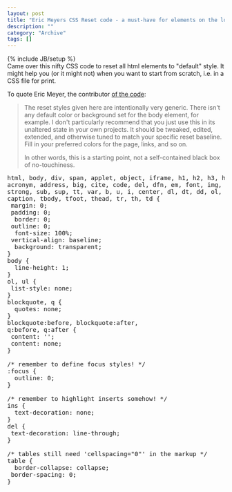 ```yaml
--- 
layout: post 
title: "Eric Meyers CSS Reset code - a must-have for elements on the loose"
description: ""
category: "Archive"
tags: []
---
```

{% include JB/setup %}  
Came over this nifty CSS code to reset all html elements to "default" style. It might help you (or it might not) when you want to start from scratch, i.e. in a CSS file for print.



To quote Eric Meyer, the contributor <a href="http://meyerweb.com/eric/tools/css/reset/">of the code</a>: 



<blockquote>The reset styles given here are intentionally very generic. There isn't any default color or background set for the body element, for example. I don't particularly recommend that you just use this in its unaltered state in your own projects. It should be tweaked, edited, extended, and otherwise tuned to match your specific reset baseline. Fill in your preferred colors for the page, links, and so on.



In other words, this is a starting point, not a self-contained black box of no-touchiness.</blockquote>


<pre class="brush: css">
html, body, div, span, applet, object, iframe, h1, h2, h3, h4, h5, h6, p, blockquote, pre, a, abbr, 
acronym, address, big, cite, code, del, dfn, em, font, img, ins, kbd, q, s, samp, small, strike, 
strong, sub, sup, tt, var, b, u, i, center, dl, dt, dd, ol, ul, li, fieldset, form, label, legend, table, 
caption, tbody, tfoot, thead, tr, th, td {
 margin: 0;
 padding: 0;
  border: 0;
 outline: 0;
  font-size: 100%;
 vertical-align: baseline;
  background: transparent;
}
body {
  line-height: 1;
}
ol, ul {
 list-style: none;
}
blockquote, q {
  quotes: none;
}
blockquote:before, blockquote:after,
q:before, q:after {
 content: '';
 content: none;
}

/* remember to define focus styles! */
:focus {
  outline: 0;
}

/* remember to highlight inserts somehow! */
ins {
  text-decoration: none;
}
del {
 text-decoration: line-through;
}

/* tables still need 'cellspacing="0"' in the markup */
table {
  border-collapse: collapse;
 border-spacing: 0;
}
</pre>
